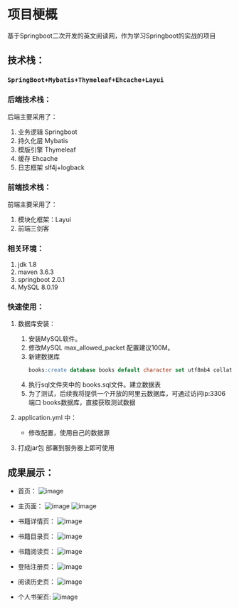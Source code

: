 # 项目梗概

基于Springboot二次开发的英文阅读网，作为学习Springboot的实战的项目

## 技术栈：

### `SpringBoot+Mybatis+Thymeleaf+Ehcache+Layui`

### 后端技术栈：

后端主要采用了：

1. 业务逻辑 Springboot
2. 持久化层 Mybatis
3. 模版引擎 Thymeleaf
4. 缓存 Ehcache
5. 日志框架 slf4j+logback



### 前端技术栈：

前端主要采用了：

1. 模块化框架：Layui
2. 前端三剑客



### 相关环境：

1. jdk 1.8
2. maven 3.6.3
3. springboot 2.0.1
4. MySQL 8.0.19



### 快速使用：

1. 数据库安装：

   1. 安装MySQL软件。
   2. 修改MySQL max_allowed_packet 配置建议100M。
   3. 新建数据库
       ``` sql 
       books:create database books default character set utf8mb4 collate utf8mb4_general_ci 。
   4. 执行sql文件夹中的 books.sql文件。建立数据表
   5. 为了测试，后续我将提供一个开放的阿里云数据库，可通过访问ip:3306端口 books数据库，直接获取测试数据
2. application.yml 中：

   + 修改配置，使用自己的数据源

   

3. 打成jar包 部署到服务器上即可使用



## 成果展示：

+ 首页：
  ![image](https://github.com/Xunzhuo/SpringBoot-in-Action/raw/master/src/main/resources/public/index.png)

+ 主页面：
  ![image](https://github.com/Xunzhuo/SpringBoot-in-Action/raw/master/src/main/resources/public/main.png)
  ![image](https://github.com/Xunzhuo/SpringBoot-in-Action/raw/master/src/main/resources/public/main1.png)

+ 书籍详情页：
  ![image](https://github.com/Xunzhuo/SpringBoot-in-Action/raw/master/src/main/resources/public/detail.png)

+ 书籍目录页：
  ![image](https://github.com/Xunzhuo/SpringBoot-in-Action/raw/master/src/main/resources/public/content.png)

+ 书籍阅读页：
  ![image](https://github.com/Xunzhuo/SpringBoot-in-Action/raw/master/src/main/resources/public/read.png)

+ 登陆注册页：
  ![image](https://github.com/Xunzhuo/SpringBoot-in-Action/raw/master/src/main/resources/public/login.png)

+ 阅读历史页：
  ![image](https://github.com/Xunzhuo/SpringBoot-in-Action/raw/master/src/main/resources/public/history.png)

+ 个人书架页:
  ![image](https://github.com/Xunzhuo/SpringBoot-in-Action/raw/master/src/main/resources/public/shelf.png)


